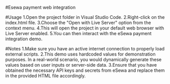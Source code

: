 #Esewa payment web integration

#Usage
1.Open the project folder in Visual Studio Code.
2.Right-click on the index.html file.
3.Choose the "Open with Live Server" option from the context menu.
4.This will open the project in your default web browser with Live Server enabled.
5.You can then interact with the eSewa payment integration demo.

#Notes
1.Make sure you have an active internet connection to properly load external scripts.
2.This demo uses hardcoded values for demonstration purposes. In a real-world scenario, you would dynamically generate these values based on user inputs or server-side data.
3.Ensure that you have obtained the necessary API keys and secrets from eSewa and replace them in the provided HTML file accordingly.

